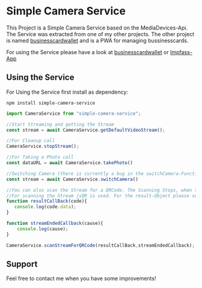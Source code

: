 # Simple Camera Service
This Project is a Simple Camera Service based on the MediaDevices-Api. The Service was extracted from one of my other projects. The other project is named [businesscardwallet](https://gitlab.com/businesscardwallet/bcw.git) and is a PWA for managing bussinesscards. 

For using the Service please have a look at [businesscardwallet](https://gitlab.com/businesscardwallet/bcw.git) or [Impfass-App](https://github.com/hschaeufler/impfpass-frontend)

## Using the Service
For Using the Service first install as dependency:

``npm install simple-camera-service``

```javascript
import CameraService from "simple-camera-service";

//Start Streaming and getting the Stream
const stream = await CameraService.getDefaultVideoStream();

//For Cleanup call
CameraService.stopStream();

//For Taking a Photo call
const dataURL = await CameraService.takePhoto()

//Switching Camera (there is currently a bug in the switchCamera-Function with Firefox)
const stream = await CameraService.switchCamera()

//You can also scan the Stream for a QRCode. The Scanning Stops, when the Stream is not active anymore
//For scanning the Stream jsQR is used. For the result-Object please see: https://github.com/cozmo/jsQR
function resultCallBack(code){
   console.log(code.data);
}

function streamEndedCallback(cause){
    console.log(cause);
}

CameraService.scanStreamForQRCode(resultCallBack,streamEndedCallback);            

```

## Support
Feel free to contact me when you have some improvements!
 